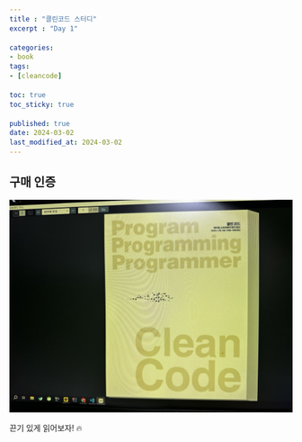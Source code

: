 ```yaml
---
title : "클린코드 스터디"
excerpt : "Day 1"

categories:
- book
tags:
- [cleancode]

toc: true
toc_sticky: true

published: true
date: 2024-03-02
last_modified_at: 2024-03-02
---
```

## 구매 인증
![Alt text](image.png)


끈기 있게 읽어보자! 🔥
